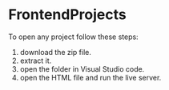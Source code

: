 # FrontendProjects

To open any project follow these steps:
1) download the zip file.
2) extract it.
3) open the folder in Visual Studio code.
4) open the HTML file and run the live server.
